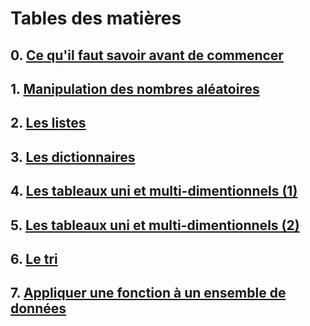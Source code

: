 # Tables des matières

## 0. [Ce qu'il faut savoir avant de commencer](https://github.com/HoucineSenoussi/Python-pour-Data-et-IA/blob/main/forBases.ipynb)
## 1. [Manipulation des nombres aléatoires](https://github.com/HoucineSenoussi/Python-pour-Data-et-IA/blob/main/forRandom.ipynb)
## 2. [Les listes](https://github.com/HoucineSenoussi/Python-pour-Data-et-IA/blob/main/forLists.ipynb)
## 3. [Les dictionnaires](https://github.com/HoucineSenoussi/Python-pour-Data-et-IA/blob/main/forDics.ipynb)
## 4. [Les tableaux uni et multi-dimentionnels (1)](https://github.com/HoucineSenoussi/Python-pour-Data-et-IA/blob/main/forArrays.ipynb)
## 5. [Les tableaux uni et multi-dimentionnels (2)](https://github.com/HoucineSenoussi/Python-pour-Data-et-IA/blob/main/forArrays2.ipynb)
## 6. [Le tri](https://github.com/HoucineSenoussi/Python-pour-Data-et-IA/blob/main/forSort.ipynb)
## 7. [Appliquer une fonction à un ensemble de données](https://github.com/HoucineSenoussi/Python-pour-Data-et-IA/blob/main/formapetapply.ipynb)

